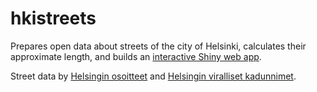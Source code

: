 # hkistreets

Prepares open data about streets of the city of Helsinki, calculates their approximate length, and builds an [interactive Shiny web app](https://ttso.shinyapps.io/hkistreets).

Street data by [Helsingin osoitteet](http://www.hri.fi/fi/dataset/helsingin-osoiteluettelo) and [Helsingin viralliset kadunnimet](http://www.puhdistussuunnitelmat.fi/helsinki/kadut.htm).
